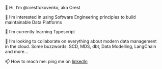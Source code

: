 👋 Hi, I’m @oresttokovenko, aka Orest

👀 I’m interested in using Software Engineering principles to build maintainable Data Platforms

🌱 I’m currently learning Typescript

💞️ I’m looking to collaborate on everything about modern data management in the cloud. Some buzzwords: SCD, MDS, dbt, Data Modelling, LangChain and more...

📫 How to reach me: ping me on [linkedIn](https://www.linkedin.com/in/oresttokovenko/)
